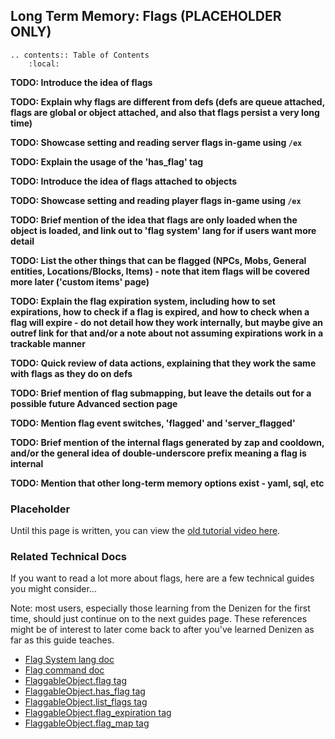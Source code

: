 Long Term Memory: Flags (PLACEHOLDER ONLY)
-----------------------

```eval_rst
.. contents:: Table of Contents
    :local:
```

**TODO: Introduce the idea of flags**

**TODO: Explain why flags are different from defs (defs are queue attached, flags are global or object attached, and also that flags persist a very long time)**

**TODO: Showcase setting and reading server flags in-game using `/ex`**

**TODO: Explain the usage of the 'has_flag' tag**

**TODO: Introduce the idea of flags attached to objects**

**TODO: Showcase setting and reading player flags in-game using `/ex`**

**TODO: Brief mention of the idea that flags are only loaded when the object is loaded, and link out to 'flag system' lang for if users want more detail**

**TODO: List the other things that can be flagged (NPCs, Mobs, General entities, Locations/Blocks, Items) - note that item flags will be covered more later ('custom items' page)**

**TODO: Explain the flag expiration system, including how to set expirations, how to check if a flag is expired, and how to check when a flag will expire - do not detail how they work internally, but maybe give an outref link for that and/or a note about not assuming expirations work in a trackable manner**

**TODO: Quick review of data actions, explaining that they work the same with flags as they do on defs**

**TODO: Brief mention of flag submapping, but leave the details out for a possible future Advanced section page**

**TODO: Mention flag event switches, 'flagged' and 'server_flagged'**

**TODO: Brief mention of the internal flags generated by zap and cooldown, and/or the general idea of double-underscore prefix meaning a flag is internal**

**TODO: Mention that other long-term memory options exist - yaml, sql, etc**

### Placeholder

Until this page is written, you can view the [old tutorial video here](https://one.denizenscript.com/denizen/vids/Memory%20(Flags%20and%20Definitions)).

### Related Technical Docs

If you want to read a lot more about flags, here are a few technical guides you might consider...

Note: most users, especially those learning from the Denizen for the first time, should just continue on to the next guides page. These references might be of interest to later come back to after you've learned Denizen as far as this guide teaches.

- [Flag System lang doc](https://one.denizenscript.com/denizen/lngs/flag%20system)
- [Flag command doc](https://one.denizenscript.com/denizen/cmds/flag)
- [FlaggableObject.flag tag](https://one.denizenscript.com/denizen/tags/flaggableobject.flag)
- [FlaggableObject.has_flag tag](https://one.denizenscript.com/denizen/tags/flaggableobject.has_flag)
- [FlaggableObject.list_flags tag](https://one.denizenscript.com/denizen/tags/flaggableobject.list_flags)
- [FlaggableObject.flag_expiration tag](https://one.denizenscript.com/denizen/tags/flaggableobject.flag_expiration)
- [FlaggableObject.flag_map tag](https://one.denizenscript.com/denizen/tags/flaggableobject.flag_map)

